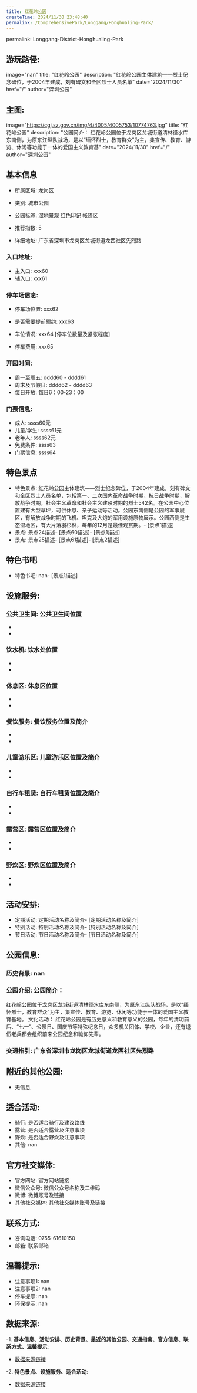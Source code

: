 ```yaml
---
title: 红花岭公园
createTime: 2024/11/30 23:48:40
permalink: /ComprehensivePark/Longgang/Honghualing-Park/
---
```

permalink: Longgang-District-Honghualing-Park
## 游玩路径:
image="nan"
title: "红花岭公园"
description: "红花岭公园主体建筑——烈士纪念碑位，于2004年建成，刻有碑文和全区烈士人员名单"
date="2024/11/30"
href="/"
author="深圳公园"
## 主图:
image="https://cgj.sz.gov.cn/img/4/4005/4005753/10774763.jpg"
title: "红花岭公园"
description: "公园简介：
红花岭公园位于龙岗区龙城街道清林径水库东南侧，为原东江纵队战场，是以“缅怀烈士，教育群众”为主，集宣传、教育、游览、休闲等功能于一体的爱国主义教育基"
date="2024/11/30"
href="/"
author="深圳公园"
## 基本信息

- 所属区域: 龙岗区

- 类别: 城市公园

- 公园标签: 湿地景观 红色印记 帐篷区

- 推荐指数: 5

- 详细地址: 广东省深圳市龙岗区龙城街道龙西社区先烈路

### 入口地址:
- 主入口: xxx60
- 辅入口: xxx61
### 停车场信息:
- 停车场位置: xxx62

- 是否需要提前预约: xxx63

- 车位情况: xxx64 [停车位数量及紧张程度]

- 停车费用: xxx65

### 开园时间:
- 周一至周五: dddd60 - dddd61
- 周末及节假日: dddd62 - dddd63
- 每日开放: 每日6：00-23：00

### 门票信息:
- 成人: ssss60元
- 儿童/学生: ssss61元
- 老年人: ssss62元
- 免费条件: ssss63
- 门票信息: ssss64
## 特色景点
- 特色景点: 红花岭公园主体建筑——烈士纪念碑位，于2004年建成，刻有碑文和全区烈士人员名单，包括第一、二次国内革命战争时期，抗日战争时期，解放战争时期，社会主义革命和社会主义建设时期的烈士542名。在公园中心位置建有大型草坪，可供休息、亲子运动等活动。公园东南侧是公园的军事展区，有解放战争时期的飞机、坦克及大炮的军用设施原物展示。公园西侧是生态湿地区，有大片落羽杉林，每年的12月是最佳观赏期。- [景点1描述]
- 景点: 景点24描述- [景点60描述]- [景点1描述]
- 景点: 景点25描述- [景点61描述]- [景点2描述]
## 特色书吧
- 特色书吧: nan- [景点1描述]
## 设施服务:
### 公共卫生间: 公共卫生间位置
- 
- 
### 饮水机: 饮水处位置
- 
- 
### 休息区: 休息区位置
- 
- 
### 餐饮服务: 餐饮服务位置及简介
- 
- 
### 儿童游乐区: 儿童游乐区位置及简介
- 
- 
### 自行车租赁: 自行车租赁位置及简介
- 
- 
### 露营区: 露营区位置及简介
- 
- 
### 野炊区: 野炊区位置及简介

- 
- 
## 活动安排:
- 定期活动: 定期活动名称及简介- [定期活动名称及简介]
- 特别活动: 特别活动名称及简介- [特别活动名称及简介]
- 节日活动: 节日活动名称及简介- [节日活动名称及简介]
## 公园信息:
### 历史背景: nan
### 公园介绍: 公园简介：
红花岭公园位于龙岗区龙城街道清林径水库东南侧，为原东江纵队战场，是以“缅怀烈士，教育群众”为主，集宣传、教育、游览、休闲等功能于一体的爱国主义教育基地。
文化活动：
红花岭公园是有历史意义和教育意义的公园，每年的清明前后、“七一”、公祭日、国庆节等特殊纪念日，众多机关团体、学校、企业，还有退伍老兵都会组织前来公园纪念和瞻仰先辈。
### 交通指引: 广东省深圳市龙岗区龙城街道龙西社区先烈路

## 附近的其他公园:
- 无信息

## 适合活动:
- 骑行: 是否适合骑行及建议路线
- 露营: 是否适合露营及注意事项
- 野炊: 是否适合野炊及注意事项
- 其他: nan

## 官方社交媒体:
- 官方网站: 官方网站链接
- 微信公众号: 微信公众号名称及二维码
- 微博: 微博账号及链接
- 其他社交媒体: 其他社交媒体账号及链接

## 联系方式:
- 咨询电话: 0755-61610150
- 邮箱: 联系邮箱

## 温馨提示:
- 注意事项1: nan
- 注意事项2: nan
- 停车提示: nan
- 环保提示: nan

## 数据来源:
-1. **基本信息、活动安排、历史背景、最近的其他公园、交通指南、官方信息、联系方式、温馨提示**:
- [数据来源链接](https://cgj.sz.gov.cn/xsmh/gysz/csgy/content/post_10774763.html)

-2. **特色景点、设施服务、适合活动**:
- [数据来源链接](https://cgj.sz.gov.cn/xsmh/gysz/csgy/content/post_10774763.html)


